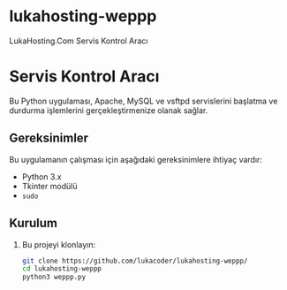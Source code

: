 # lukahosting-weppp
LukaHosting.Com Servis Kontrol Aracı
# Servis Kontrol Aracı

Bu Python uygulaması, Apache, MySQL ve vsftpd servislerini başlatma ve durdurma işlemlerini gerçekleştirmenize olanak sağlar.

## Gereksinimler

Bu uygulamanın çalışması için aşağıdaki gereksinimlere ihtiyaç vardır:

- Python 3.x
- Tkinter modülü
- `sudo` 

## Kurulum

1. Bu projeyi klonlayın:

   ```bash
   git clone https://github.com/lukacoder/lukahosting-weppp/
   cd lukahosting-weppp
   python3 weppp.py 
   
